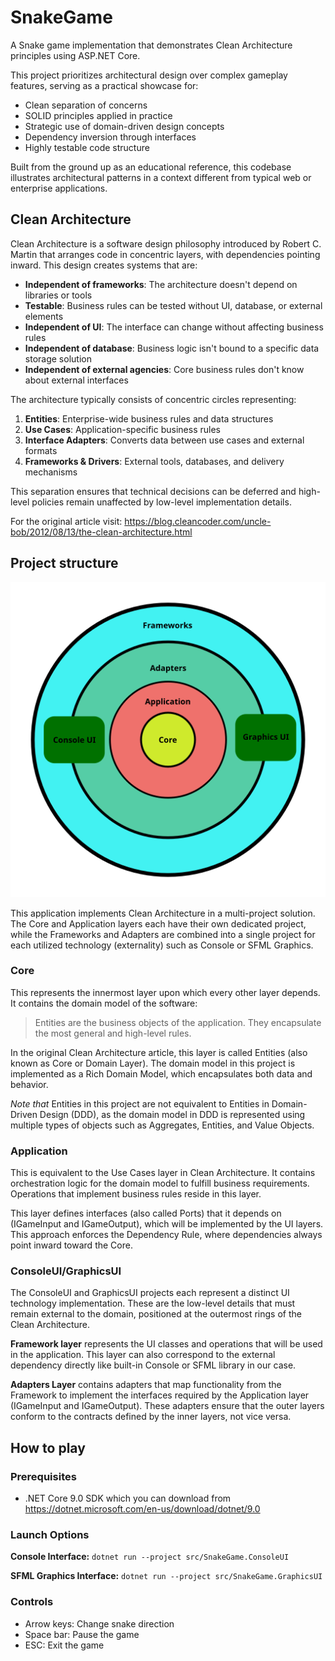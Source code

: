 # SnakeGame

A Snake game implementation that demonstrates Clean Architecture principles using ASP.NET Core.

This project prioritizes architectural design over complex gameplay features, serving as a practical showcase for:
- Clean separation of concerns
- SOLID principles applied in practice
- Strategic use of domain-driven design concepts
- Dependency inversion through interfaces
- Highly testable code structure

Built from the ground up as an educational reference, this codebase illustrates architectural patterns in a context different from typical web or enterprise applications.

## Clean Architecture

Clean Architecture is a software design philosophy introduced by Robert C. Martin that arranges code in concentric layers, with dependencies pointing inward. This design creates systems that are:

- **Independent of frameworks**: The architecture doesn't depend on libraries or tools
- **Testable**: Business rules can be tested without UI, database, or external elements
- **Independent of UI**: The interface can change without affecting business rules
- **Independent of database**: Business logic isn't bound to a specific data storage solution
- **Independent of external agencies**: Core business rules don't know about external interfaces

The architecture typically consists of concentric circles representing:
1. **Entities**: Enterprise-wide business rules and data structures
2. **Use Cases**: Application-specific business rules
3. **Interface Adapters**: Converts data between use cases and external formats
4. **Frameworks & Drivers**: External tools, databases, and delivery mechanisms

This separation ensures that technical decisions can be deferred and high-level policies remain unaffected by low-level implementation details.

For the original article visit: https://blog.cleancoder.com/uncle-bob/2012/08/13/the-clean-architecture.html

## Project structure
![Architecture](./snake_game_architecture.svg)

This application implements Clean Architecture in a multi-project solution. The Core and Application layers each have their own dedicated project, while the Frameworks and Adapters are combined into a single project for each utilized technology (externality) such as Console or SFML Graphics.

### Core
This represents the innermost layer upon which every other layer depends. It contains the domain model of the software:

> Entities are the business objects of the application. They encapsulate the most general and high-level rules.

In the original Clean Architecture article, this layer is called Entities (also known as Core or Domain Layer).
The domain model in this project is implemented as a Rich Domain Model, which encapsulates both data and behavior.

*Note that* Entities in this project are not equivalent to Entities in Domain-Driven Design (DDD), as the domain model in DDD is represented using multiple types of objects such as Aggregates, Entities, and Value Objects.

### Application
This is equivalent to the Use Cases layer in Clean Architecture. It contains orchestration logic for the domain model to fulfill business requirements. Operations that implement business rules reside in this layer.

This layer defines interfaces (also called Ports) that it depends on (IGameInput and IGameOutput), which will be implemented by the UI layers. This approach enforces the Dependency Rule, where dependencies always point inward toward the Core.

### ConsoleUI/GraphicsUI
The ConsoleUI and GraphicsUI projects each represent a distinct UI technology implementation. These are the low-level details that must remain external to the domain, positioned at the outermost rings of the Clean Architecture.

**Framework layer** represents the UI classes and operations that will be used in the application. This layer can also correspond to the external dependency directly like built-in Console or SFML library in our case.

**Adapters Layer** contains adapters that map functionality from the Framework to implement the interfaces required by the Application layer (IGameInput and IGameOutput). These adapters ensure that the outer layers conform to the contracts defined by the inner layers, not vice versa.

## How to play
### Prerequisites
- .NET Core 9.0 SDK which you can download from https://dotnet.microsoft.com/en-us/download/dotnet/9.0

### Launch Options

**Console Interface:**
`dotnet run --project src/SnakeGame.ConsoleUI`

**SFML Graphics Interface:**
`dotnet run --project src/SnakeGame.GraphicsUI`

### Controls
- Arrow keys: Change snake direction
- Space bar: Pause the game
- ESC: Exit the game
